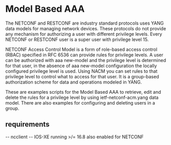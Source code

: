 # Model Based AAA

The NETCONF and RESTCONF are industry standard protocols uses YANG data models for managing network devices. These protocols do not provide any mechanism for authorizing a user with different privilege levels. Every NETCONF or RESTCONF user is a super user with privilege level 15.

NETCONF Access Control Model is a form of role-based access control (RBAC) specified in RFC 6536 can provide rules for privilege levels. A user can be authorized with aaa new-model and the privilege level is determined for that user, in the absence of aaa new-model configuration the locally configured privilege level is used.  Using NACM you can set rules to that privilege level to control what to access for that user. It is a group-based authorization scheme for data and operations modeled in YANG. 

These are examples scripts for the Model Based AAA to retrieve, edit and delete the rules for a privilege level by using ietf-netconf-acm.yang data model. There are also examples for configuring and deleting users in a group.

## requirements

-- ncclient
-- IOS-XE running >/= 16.8 also enabled for NETCONF

